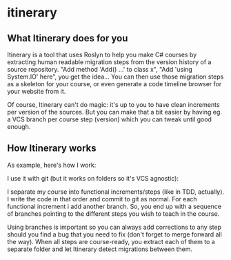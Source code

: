 # itinerary

## What Itinerary does for you
Itinerary is a tool that uses Roslyn to help you make C# courses by extracting human readable migration steps from the version history of a source repository. "Add method 'Add() ...' to class x", "Add 'using System.IO' here", you get the idea... You can then use those migration steps as a skeleton for your course, or even generate a code timeline browser for your website from it.

Of course, Itinerary can't do magic: it's up to you to have clean increments per version of the sources. But you can make that a bit easier by having eg. a VCS branch per course step (version) which you can tweak until good enough.

## How Itinerary works
As example, here's how I work:

I use it with git (but it works on folders so it's VCS agnostic):

I separate my course into functional increments/steps (like in TDD, actually). I write the code in that order and commit to git as normal. For each functional increment i add another branch. So, you end up with a sequence of branches pointing to the different steps you wish to teach in the course.

Using branches is important so you can always add corrections to any step should you find a bug that you need to fix (don't forget to merge forward all the way). When all steps are course-ready, you extract each of them to a separate folder and let Itinerary detect migrations between them.
